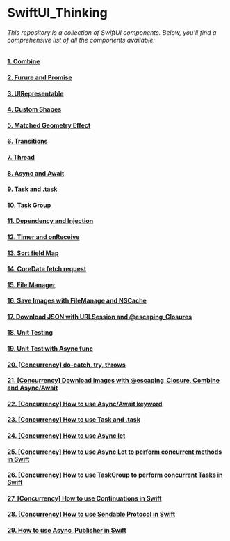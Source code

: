 # SwiftUI_Thinking

###### This repository is a collection of SwiftUI components. Below, you'll find a comprehensive list of all the components available:

#### [1. Combine](https://github.com/hoangquangbao/SwiftUI_Thinking/tree/combine)
#### [2. Furure and Promise](https://github.com/hoangquangbao/SwiftUI_Thinking/tree/futures_and_promises)
#### [3. UIRepresentable](https://github.com/hoangquangbao/SwiftUI_Thinking/tree/uiviewpresentable)
#### [4. Custom Shapes](https://github.com/hoangquangbao/SwiftUI_Thinking/tree/custom_shapes)
#### [5. Matched Geometry Effect](https://github.com/hoangquangbao/SwiftUI_Thinking/tree/matched_geometry_effect)
#### [6. Transitions](https://github.com/hoangquangbao/SwiftUI_Thinking/tree/transitions)
#### [7. Thread](https://github.com/hoangquangbao/SwiftUI_Thinking/tree/thread)
#### [8. Async and Await](https://github.com/hoangquangbao/SwiftUI_Thinking/tree/async_await)
#### [9. Task and .task](https://github.com/hoangquangbao/SwiftUI_Thinking/tree/task_and_.task)
#### [10. Task Group](https://github.com/hoangquangbao/SwiftUI_Thinking/tree/taskGroup)
#### [11. Dependency and Injection](https://github.com/hoangquangbao/SwiftUI_Thinking/tree/dependency_injection)
#### [12. Timer and onReceive](https://github.com/hoangquangbao/SwiftUI_Thinking/tree/timer_onReceive)
#### [13. Sort field Map](https://github.com/hoangquangbao/SwiftUI_Thinking/tree/soft_field_map)
#### [14. CoreData fetch request](https://github.com/hoangquangbao/SwiftUI_Thinking/tree/coredata_fetchRequest)
#### [15. File Manager](https://github.com/hoangquangbao/SwiftUI_Thinking/tree/fileManager)
#### [16. Save Images with FileManage and NSCache](https://github.com/hoangquangbao/SwiftUI_Thinking/tree/download-save-image-FileManager-NSCache)
#### [17. Download JSON with URLSession and @escaping_Closures](https://github.com/hoangquangbao/SwiftUI_Thinking/tree/download_JSON_with_urlsession_and_escaping_closures)
#### [18. Unit Testing](https://github.com/hoangquangbao/SwiftUI_Thinking/tree/unit_testing)
#### [19. Unit Test with Async func](https://github.com/hoangquangbao/SwiftUI_Thinking/tree/testing_async_func)
#### [20. [Concurrency] do-catch, try, throws](https://github.com/hoangquangbao/SwiftUI_Thinking/tree/concurrency)
#### [21. [Concurrency] Download images with @escaping_Closure, Combine and Async/Await](https://github.com/hoangquangbao/SwiftUI_Thinking/tree/concurrency)
#### [22. [Concurrency] How to use Async/Await keyword](https://github.com/hoangquangbao/SwiftUI_Thinking/tree/concurrency)
#### [23. [Concurrency] How to use Task and .task](https://github.com/hoangquangbao/SwiftUI_Thinking/tree/concurrency)
#### [24. [Concurrency] How to use Async let](https://github.com/hoangquangbao/SwiftUI_Thinking/tree/concurrency)
#### [25. [Concurrency] How to use Async Let to perform concurrent methods in Swift](https://github.com/hoangquangbao/SwiftUI_Thinking/tree/concurrency)
#### [26. [Concurrency] How to use TaskGroup to perform concurrent Tasks in Swift](https://github.com/hoangquangbao/SwiftUI_Thinking/tree/concurrency)
#### [27. [Concurrency] How to use Continuations in Swift](https://github.com/hoangquangbao/SwiftUI_Thinking/tree/concurrency)
#### [28. [Concurrency] How to use Sendable Protocol in Swift](https://github.com/hoangquangbao/SwiftUI_Thinking/tree/concurrency)
#### [29. How to use Async_Publisher in Swift](https://github.com/hoangquangbao/SwiftUI_Thinking/tree/concurrency)
